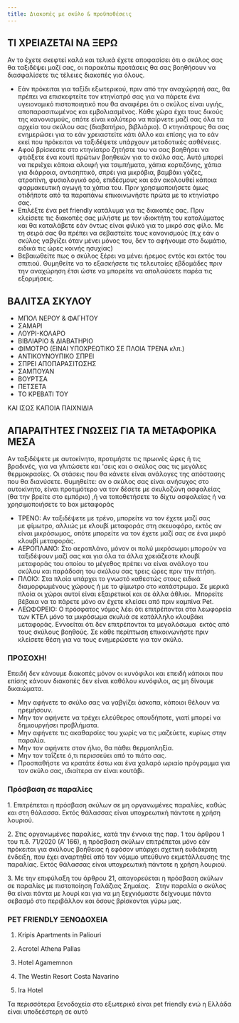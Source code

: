 ```yaml
---
title: Διακοπές με σκύλο & προϋποθέσεις
---
```

## ΤΙ ΧΡΕΙΑΖΕΤΑΙ ΝΑ ΞΕΡΩ

Αν το έχετε σκεφτεί καλά και τελικά έχετε αποφασίσει ότι ο σκύλος σας θα ταξιδέψει μαζί σας, οι παρακάτω προτάσεις θα σας βοηθήσουν να διασφαλίσετε τις τέλειες διακοπές για όλους.

* Εάν πρόκειται για ταξίδι εξωτερικού, πριν από την αναχώρησή σας, θα πρέπει να επισκεφτείτε τον κτηνίατρό σας για να πάρετε ένα υγειονομικό πιστοποιητικό που θα αναφέρει ότι ο σκύλος είναι υγιής, αποπαρασιτωμένος και εμβολιασμένος. Κάθε χώρα έχει τους δικούς της κανονισμούς, οπότε είναι καλύτερο να παίρνετε μαζί σας όλα τα αρχεία του σκύλου σας (διαβατήριο, βιβλιάριο). Ο κτηνιάτρους θα σας ενημερώσει για το εάν χρειαστείτε κάτι άλλο και επίσης για το εάν εκεί που πρόκειται να ταξιδέψετε υπάρχουν μεταδοτικές ασθένειες.
* Αφού βρίσκεστε στο κτηνίατρο ζητήστε του να σας βοηθήσει να φτιάξετε ένα κουτί πρώτων βοηθειών για το σκύλο σας. Αυτό μπορεί να περιέχει κάποια αλοιφή για τσιμπήματα, χάπια κορτιζόνης, χάπια για διάρροια, αντισηπτικό, σπρέι για μικρόβια, βαμβάκι γάζες, ατροπίνη, φυσιολογικό ορό, επιδέσμους και εάν ακολουθεί κάποια φαρμακευτική αγωγή τα χάπια του. Πριν χρησιμοποιήσετε όμως οτιδήποτε από τα παραπάνω επικοινωνήστε πρώτα με το κτηνίατρο σας.
* Επιλέξτε ένα pet friendly κατάλυμα για τις διακοπές σας. Πριν κλείσετε τις διακοπές σας μιλήστε με τον ιδιοκτήτη του καταλύματος και θα καταλάβετε εάν όντως είναι φιλικό για το μικρό σας φίλο. Με τη σειρά σας θα πρέπει να σεβαστείτε τους κανονισμούς (π.χ εάν ο σκύλος γαβγίζει όταν μένει μόνος του, δεν το αφήνουμε στο δωμάτιο, ειδικά τις ώρες κοινής ησυχίας)
* Βεβαιωθείτε πως ο σκύλος ξέρει να μένει ήρεμος εντός και εκτός του σπιτιού. Θυμηθείτε να το εξασκήσετε τις τελευταίες εβδομάδες πριν την αναχώρηση έτσι ώστε να μπορείτε να απολαύσετε παρέα τις εξορμήσεις.

## ΒΑΛΙΤΣΑ ΣΚΥΛΟΥ

* ΜΠΟΛ ΝΕΡΟΥ & ΦΑΓΗΤΟΥ
* ΣΑΜΑΡΙ
* ΛΟΥΡΙ-ΚΟΛΑΡΟ
* ΒΙΒΛΙΑΡΙΟ & ΔΙΑΒΑΤΗΡΙΟ
* ΦΙΜΟΤΡΟ (ΕΙΝΑΙ ΥΠΟΧΡΕΩΤΙΚΟ ΣΕ ΠΛΟΙΑ ΤΡΕΝΑ κλπ.)
* ΑΝΤΙΚΟΥΝΟΥΠΙΚΟ ΣΠΡΕΙ
* ΣΠΡΕΙ ΑΠΟΠΑΡΑΣΙΤΩΣΗΣ
* ΣΑΜΠΟΥΑΝ
* ΒΟΥΡΤΣΑ
* ΠΕΤΣΕΤΑ
* ΤΟ ΚΡΕΒΑΤΙ ΤΟΥ

ΚΑΙ ΙΣΩΣ ΚΑΠΟΙΑ ΠΑΙΧΝΙΔΙΑ

## ΑΠΑΡΑΙΤΗΤΕΣ ΓΝΩΣΕΙΣ ΓΙΑ ΤΑ ΜΕΤΑΦΟΡΙΚΑ ΜΕΣΑ

Aν ταξιδέψετε με αυτοκίνητο, προτιμήστε τις πρωινές ώρες ή τις βραδινές, για να γλιτώσετε και 'σεις και ο σκύλος σας τις μεγάλες θερμοκρασίες. Οι στάσεις που θα κάνετε είναι ανάλογες της απόστασης που θα διανύσετε. Θυμηθείτε: αν ο σκύλος σας είναι ανήσυχος στο αυτοκίνητο, είναι προτιμότερο να τον δέσετε με σκυλοζώνη ασφαλείας (θα την βρείτε στο εμπόριο) ,ή να τοποθετήσετε το δίχτυ ασφαλείας ή να χρησιμοποιήσετε το box μεταφοράς

* ΤΡΕΝΟ: Αν ταξιδέψετε με τρένο, μπορείτε να τον έχετε μαζί σας με φίμωτρο, αλλιώς με κλουβί μεταφοράς στη σκευοφόρο, εκτός αν είναι μικρόσωμος, οπότε μπορείτε να τον έχετε μαζί σας σε ένα μικρό κλουβί μεταφοράς.
 
* ΑΕΡΟΠΛΑΝΟ: Στο αεροπλάνο, μόνον οι πολύ μικρόσωμοι μπορούν να ταξιδέψουν μαζί σας και για όλα τα άλλα χρειάζεστε κλουβί μεταφοράς του οποίου το μέγεθος πρέπει να είναι ανάλογο του σκύλου και παράδοση του σκύλου σας τρεις ώρες πριν την πτήση.
* ΠΛΟΙΟ: Στα πλοία υπάρχει το γνωστό καθεστώς στους ειδικά διαμορφωμένους χώρους ή με το φίμωτρο στο κατάστρωμα. Σε μερικά πλοία οι χώροι αυτοί είναι εξαιρετικοί και σε άλλα άθλιοι.  Μπορείτε βέβαια να το πάρετε μόνο αν έχετε κλείσει από πριν καμπίνα Pet.
 
* ΛΕΩΦΟΡΕΙΟ: O πρόσφατος νόμος λέει ότι επιτρέπονται στα λεωφορεία των ΚΤΕΛ μόνο τα μικρόσωμα σκυλιά σε κατάλληλο κλουβάκι μεταφοράς. Eννοείται ότι δεν επιτρέπονται τα μεγαλόσωμα  εκτός από τους σκύλους βοηθούς. Σε κάθε περίπτωση επικοινωνήστε πριν κλείσετε θέση για να τους ενημερώσετε για τον σκύλο.

### ΠΡΟΣΟΧΗ!

Επειδή δεν κάνουμε διακοπές μόνον οι κυνόφιλοι και επειδή κάποιοι που επίσης κάνουν διακοπές δεν είναι καθόλου κυνόφιλοι, ας μη δίνουμε δικαιώματα.


* Μην αφήνετε το σκύλο σας να γαβγίζει άσκοπα, κάποιοι θέλουν να ηρεμήσουν.
* Μην τον αφήνετε να τρέχει ελεύθερος οπουδήποτε, γιατί μπορεί να δημιουργήσει προβλήματα.
* Μην αφήνετε τις ακαθαρσίες του χωρίς να τις μαζεύετε, κυρίως στην παραλία.
* Μην τον αφήνετε στον ήλιο, θα πάθει θερμοπληξία.
* Μην τον ταΐζετε ό,τι περισσεύει από το πιάτο σας.
* Προσπαθήστε να κρατάτε έστω και ένα χαλαρό ωριαίο πρόγραμμα για τον σκύλο σας, ιδιαίτερα αν είναι κουτάβι.

### Πρόσβαση σε παραλίες

1. Επιτρέπεται η πρόσβαση σκύλων σε μη οργανωμένες παραλίες, καθώς και στη θάλασσα. Εκτός θάλασσας είναι υποχρεωτική πάντοτε η χρήση λουριού.

2. Στις οργανωμένες παραλίες, κατά την έννοια της παρ. 1 του άρθρου 1 του π.δ. 71/2020 (Α’ 166), η πρόσβαση σκύλων επιτρέπεται μόνο εάν πρόκειται για σκύλους βοήθειας ή εφόσον υπάρχει σχετική ευδιάκριτη ένδειξη, που έχει αναρτηθεί από τον νόμιμο υπεύθυνο εκμετάλλευσης της παραλίας. Εκτός θάλασσας είναι υποχρεωτική πάντοτε η χρήση λουριού.

3. Με την επιφύλαξη του άρθρου 21, απαγορεύεται η πρόσβαση σκύλων σε παραλίες με πιστοποίηση Γαλάζιας Σημαίας.
 
Στην παραλία ο σκύλος θα είναι πάντα με λουρί και για να μη ξεχνιόμαστε δείχνουμε πάντα σεβασμό στο περιβάλλον και όσους βρίσκονται γύρω μας.

### PET FRIENDLY ΞΕΝΟΔΟΧΕΙΑ

1. Kripis Apartments in Paliouri

2. Acrotel Athena Pallas  
3. Hotel Agamemnon
4. The Westin Resort Costa Navarino
5. Ira Hotel 

Τα περισσότερα ξενοδοχεία στο εξωτερικό είναι pet friendly ενώ η Ελλάδα είναι υποδεέστερη σε αυτό 